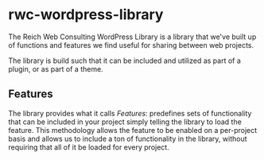 # rwc-wordpress-library

The Reich Web Consulting WordPress Library is a library that we've built up of
functions and features we find useful for sharing between web projects.

The library is build such that it can be included and utilized as part of a
plugin, or as part of a theme.

## Features

The library provides what it calls *Features*: predefines sets of functionality
that can be included in your project simply telling the library to load the
feature. This methodology allows the feature to be enabled on a per-project
basis and allows us to include a ton of functionality in the library, without
requiring that all of it be loaded for every project.
